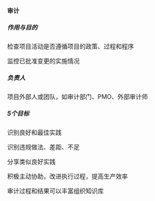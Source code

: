 #### 审计

##### 作用与目的

检查项目活动是否遵循项目的政策、过程和程序

监控已批准变更的实施情况

##### 负责人

项目外部人或团队，如审计部门、PMO、外部审计师

##### 5个目标

识别良好和最佳实践

识别违规做法、差距、不足

分享类似良好实践

积极主动协助，改进执行过程，提高生产效率

审计过程和结果可以丰富组织知识库